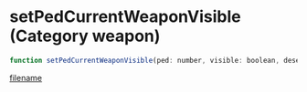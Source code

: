 # setPedCurrentWeaponVisible (Category weapon)

```js
function setPedCurrentWeaponVisible(ped: number, visible: boolean, deselectWeapon: boolean, p3: boolean, p4: boolean): void
```

[filename](setPedCurrentWeaponVisible_m.md ':include')